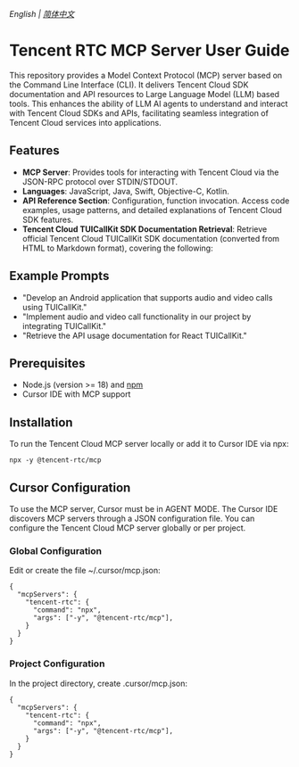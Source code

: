 _English | [简体中文](README-zh_CN.md)_

# Tencent RTC MCP Server User Guide

This repository provides a Model Context Protocol (MCP) server based on the Command Line Interface (CLI). It delivers Tencent Cloud SDK documentation and API resources to Large Language Model (LLM) based tools. This enhances the ability of LLM AI agents to understand and interact with Tencent Cloud SDKs and APIs, facilitating seamless integration of Tencent Cloud services into applications.

## Features

- **MCP Server**: Provides tools for interacting with Tencent Cloud via the JSON-RPC protocol over STDIN/STDOUT.
- **Languages**: JavaScript, Java, Swift, Objective-C, Kotlin.
- **API Reference Section**: Configuration, function invocation. Access code examples, usage patterns, and detailed explanations of Tencent Cloud SDK features.
- **Tencent Cloud TUICallKit SDK Documentation Retrieval**: Retrieve official Tencent Cloud TUICallKit SDK documentation (converted from HTML to Markdown format), covering the following:

## Example Prompts

- "Develop an Android application that supports audio and video calls using TUICallKit."
- "Implement audio and video call functionality in our project by integrating TUICallKit."
- "Retrieve the API usage documentation for React TUICallKit."

## Prerequisites

- Node.js (version >= 18) and [npm](https://nodejs.org/)
- Cursor IDE with MCP support

## Installation

To run the Tencent Cloud MCP server locally or add it to Cursor IDE via npx:

```
npx -y @tencent-rtc/mcp
```

## Cursor Configuration

To use the MCP server, Cursor must be in AGENT MODE. The Cursor IDE discovers MCP servers through a JSON configuration file. You can configure the Tencent Cloud MCP server globally or per project.

### Global Configuration

Edit or create the file ~/.cursor/mcp.json:

```
{
  "mcpServers": {
    "tencent-rtc": {
      "command": "npx",
      "args": ["-y", "@tencent-rtc/mcp"],
    }
  }
}
```

### Project Configuration

In the project directory, create .cursor/mcp.json:

```
{
  "mcpServers": {
    "tencent-rtc": {
      "command": "npx",
      "args": ["-y", "@tencent-rtc/mcp"],
    }
  }
}
```